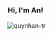 <h3 align="center">Hi, I'm An!</h3>
<p align="center">&nbsp;<img align="center" src="https://github-readme-streak-stats-ruby-eight.vercel.app/?user=quynhan-tr&theme=shadow-blue&card_width=467" alt="quynhan-tr" /></p>
